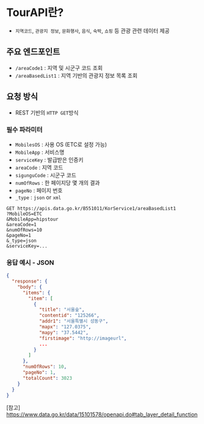 # TourAPI란?
+ `지역코드`, `관광지 정보`, `문화행사`, `음식`, `숙박`, `쇼핑` 등 관광 관련 데이터 제공

## 주요 엔드포인트
+ `/areaCode1` : 지역 및 시군구 코드 조회
+ `/areaBasedList1` : 지역 기반의 관광지 정보 목록 조회

## 요청 방식
+ REST 기반의 `HTTP GET`방식

### 필수 파라미터
+ `MobilesOS` : 사용 OS (ETC로 설정 가능)
+ `MobileApp` : 서비스명
+ `serviceKey` : 발급받은 인증키
+ `areaCode` : 지역 코드
+ `sigunguCode` : 시군구 코드
+ `numOfRows` : 한 페이지당 몇 개의 결과
+ `pageNo` : 페이지 번호
+ `_type` : `json` or `xml`
```text
GET https://apis.data.go.kr/B551011/KorService1/areaBasedList1
?MobileOS=ETC
&MobileApp=hipstour
&areaCode=1
&numOfRows=10
&pageNo=1
&_type=json
&serviceKey=...
```

### 응답 예시 - JSON
```json
{
  "response": {
    "body": {
      "items": {
        "item": [
          {
            "title": "서울숲",
            "contentid": "125266",
            "addr1": "서울특별시 성동구",
            "mapx": "127.0375",
            "mapy": "37.5442",
            "firstimage": "http://imageurl",
            ...
          }
        ]
      },
      "numOfRows": 10,
      "pageNo": 1,
      "totalCount": 3023
    }
  }
}
```
[참고] https://www.data.go.kr/data/15101578/openapi.do#tab_layer_detail_function